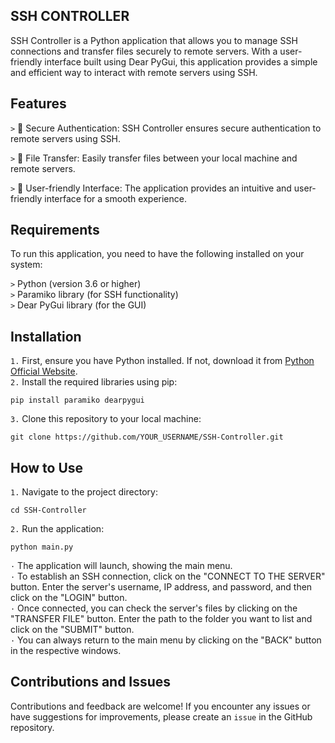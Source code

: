 ## SSH CONTROLLER
SSH Controller is a Python application that allows you to manage SSH connections and transfer files securely to remote servers. With a user-friendly interface built using Dear PyGui, this application provides a simple and efficient way to interact with remote servers using SSH.

## Features
`>` 🔐 Secure Authentication: SSH Controller ensures secure authentication to remote servers using SSH.

`>` 📂 File Transfer: Easily transfer files between your local machine and remote servers.

`>` 🚀 User-friendly Interface: The application provides an intuitive and user-friendly interface for a smooth experience.

## Requirements
To run this application, you need to have the following installed on your system:

`>` Python (version 3.6 or higher)   
`>` Paramiko library (for SSH functionality)   
`>` Dear PyGui library (for the GUI)   

## Installation
`1.` First, ensure you have Python installed. If not, download it from [Python Official Website](https://www.python.org/downloads/).     
`2.` Install the required libraries using pip:   
```
pip install paramiko dearpygui
```   
`3.` Clone this repository to your local machine:      
```
git clone https://github.com/YOUR_USERNAME/SSH-Controller.git
``` 

## How to Use
`1.` Navigate to the project directory:     
```
cd SSH-Controller
```   
`2.` Run the application:       
```
python main.py
``` 
      
            
`·` The application will launch, showing the main menu.     
`·` To establish an SSH connection, click on the "CONNECT TO THE SERVER" button. Enter the server's username, IP address, and password, and then click on the "LOGIN" button.    
`·` Once connected, you can check the server's files by clicking on the "TRANSFER FILE" button. Enter the path to the folder you want to list and click on the "SUBMIT" button.     
`·` You can always return to the main menu by clicking on the "BACK" button in the respective windows.   

## Contributions and Issues
Contributions and feedback are welcome! If you encounter any issues or have suggestions for improvements, please create an `issue` in the GitHub repository.
